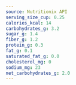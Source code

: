 ```yaml
---
source: Nutritionix API
serving_size_cup: 0.25
calories_kcal: 14
carbohydrates_g: 3.2
sugar_g: 1.4
fiber_g: 1.2
protein_g: 0.3
fat_g: 0.1
saturated_fat_g: 0.0
cholesterol_mg: 0
sodium_mg: 23
net_carbohydrates_g: 2.0
---
```


